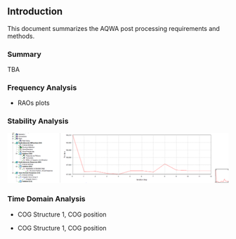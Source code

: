 ## Introduction

This document summarizes the AQWA post processing requirements and methods.

### Summary

TBA

### Frequency Analysis

- RAOs plots

### Stability Analysis

![alt text](S_structure_position.png)

### Time Domain Analysis

- COG Structure 1, COG position

- COG Structure 1, COG position


